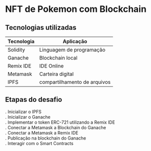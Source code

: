 # NFT de Pokemon com Blockchain

## Tecnologias utilizadas
| Tecnologia  | Aplicação |
| ------------- | ------------- |
| Solidity  | Linguagem de programação  |
| Ganache  | Blockchain local  |
| Remix IDE | IDE Online |
| Metamask | Carteira digital |
| IPFS | compartilhamento de arquivos |

## Etapas do desafio
. Inicializar o IPFS\
. Inicializar o Ganache\
. Implementar o token ERC-721 utilizando a Remix IDE\
. Conectar a Metamask a Blockchain do Ganache\
. Conectar a Metamask a Remix IDE\
. Publicação na blockchain do Ganache\
. Interagir com o Smart Contracts
